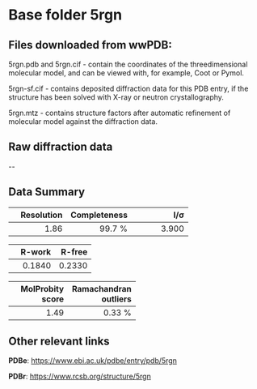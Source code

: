 # Base folder 5rgn

## Files downloaded from wwPDB:

5rgn.pdb and 5rgn.cif - contain the coordinates of the threedimensional molecular model, and can be viewed with, for example, Coot or Pymol.

5rgn-sf.cif - contains deposited diffraction data for this PDB entry, if the structure has been solved with X-ray or neutron crystallography.

5rgn.mtz - contains structure factors after automatic refinement of molecular model against the diffraction data.

## Raw diffraction data

--<br> 

## Data Summary
|   | Resolution | Completeness| I/$\boldsymbol{\sigma}$ |
|---|-------------:|----------------:|--------------:|
|   |1.86|99.7  %|<img width=50/>3.900|

|   | **R-work**| **R-free**   
|---|-------------:|----------------:|           
||0.1840|0.2330|

|   |**MolProbity<br>score**| **Ramachandran<br>outliers** 
|---|-------------:|----------------:|
||1.49|0.33 %|

## Other relevant links 
**PDBe**:  https://www.ebi.ac.uk/pdbe/entry/pdb/5rgn
 
**PDBr**: https://www.rcsb.org/structure/5rgn 

